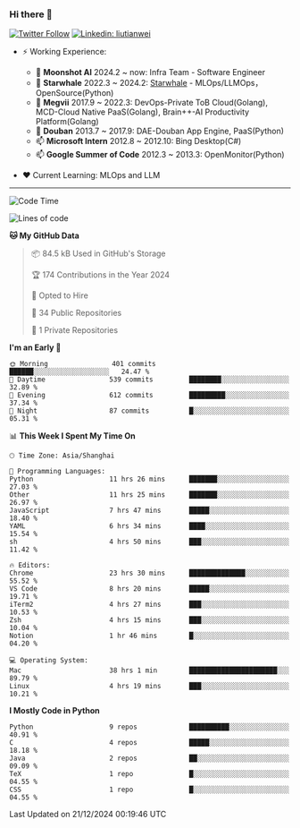 ### Hi there 👋

[![Twitter Follow](https://img.shields.io/twitter/follow/tianweidut?style=social)](https://twitter.com/tianweidut)
[![Linkedin: liutianwei](https://img.shields.io/badge/-liutianwei-blue?style=flat-square&logo=Linkedin&logoColor=white&link=https://www.linkedin.com/in/liutianwei/)](https://www.linkedin.com/in/liutianwei/)

- ⚡ Working Experience:
  - 🔭 **Moonshot AI**  2024.2 ~ now: Infra Team - Software Engineer
  - 🌱 **Starwhale** 2022.3 ~ 2024.2: [Starwhale](https://github.com/star-whale/starwhale) - MLOps/LLMOps，OpenSource(Python)
  - 🌱 **Megvii** 2017.9 ~ 2022.3: DevOps-Private ToB Cloud(Golang), MCD-Cloud Native PaaS(Golang), Brain++-AI Productivity Platform(Golang)
  - 🌱 **Douban** 2013.7 ~ 2017.9: DAE-Douban App Engine, PaaS(Python)
  - 📫 **Microsoft Intern** 2012.8 ~ 2012.10: Bing Desktop(C#)
  - 📫 **Google Summer of Code** 2012.3 ~ 2013.3: OpenMonitor(Python)

- ❤️ Current Learning: MLOps and LLM

---
<!--START_SECTION:waka-->
![Code Time](http://img.shields.io/badge/Code%20Time-6%2C527%20hrs%206%20mins-blue)

![Lines of code](https://img.shields.io/badge/From%20Hello%20World%20I%27ve%20Written-1.0%20million%20lines%20of%20code-blue)

**🐱 My GitHub Data** 

> 📦 84.5 kB Used in GitHub's Storage 
 > 
> 🏆 174 Contributions in the Year 2024
 > 
> 💼 Opted to Hire
 > 
> 📜 34 Public Repositories 
 > 
> 🔑 1 Private Repositories 
 > 
**I'm an Early 🐤** 

```text
🌞 Morning                401 commits         ██████░░░░░░░░░░░░░░░░░░░   24.47 % 
🌆 Daytime                539 commits         ████████░░░░░░░░░░░░░░░░░   32.89 % 
🌃 Evening                612 commits         █████████░░░░░░░░░░░░░░░░   37.34 % 
🌙 Night                  87 commits          █░░░░░░░░░░░░░░░░░░░░░░░░   05.31 % 
```


📊 **This Week I Spent My Time On** 

```text
🕑︎ Time Zone: Asia/Shanghai

💬 Programming Languages: 
Python                   11 hrs 26 mins      ███████░░░░░░░░░░░░░░░░░░   27.03 % 
Other                    11 hrs 25 mins      ███████░░░░░░░░░░░░░░░░░░   26.97 % 
JavaScript               7 hrs 47 mins       █████░░░░░░░░░░░░░░░░░░░░   18.40 % 
YAML                     6 hrs 34 mins       ████░░░░░░░░░░░░░░░░░░░░░   15.54 % 
sh                       4 hrs 50 mins       ███░░░░░░░░░░░░░░░░░░░░░░   11.42 % 

🔥 Editors: 
Chrome                   23 hrs 30 mins      ██████████████░░░░░░░░░░░   55.52 % 
VS Code                  8 hrs 20 mins       █████░░░░░░░░░░░░░░░░░░░░   19.71 % 
iTerm2                   4 hrs 27 mins       ███░░░░░░░░░░░░░░░░░░░░░░   10.53 % 
Zsh                      4 hrs 15 mins       ███░░░░░░░░░░░░░░░░░░░░░░   10.04 % 
Notion                   1 hr 46 mins        █░░░░░░░░░░░░░░░░░░░░░░░░   04.20 % 

💻 Operating System: 
Mac                      38 hrs 1 min        ██████████████████████░░░   89.79 % 
Linux                    4 hrs 19 mins       ███░░░░░░░░░░░░░░░░░░░░░░   10.21 % 
```

**I Mostly Code in Python** 

```text
Python                   9 repos             ██████████░░░░░░░░░░░░░░░   40.91 % 
C                        4 repos             █████░░░░░░░░░░░░░░░░░░░░   18.18 % 
Java                     2 repos             ██░░░░░░░░░░░░░░░░░░░░░░░   09.09 % 
TeX                      1 repo              █░░░░░░░░░░░░░░░░░░░░░░░░   04.55 % 
CSS                      1 repo              █░░░░░░░░░░░░░░░░░░░░░░░░   04.55 % 
```




 Last Updated on 21/12/2024 00:19:46 UTC
<!--END_SECTION:waka-->
